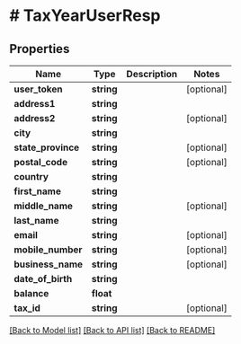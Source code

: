 # # TaxYearUserResp

## Properties

Name | Type | Description | Notes
------------ | ------------- | ------------- | -------------
**user_token** | **string** |  | [optional]
**address1** | **string** |  |
**address2** | **string** |  | [optional]
**city** | **string** |  |
**state_province** | **string** |  | [optional]
**postal_code** | **string** |  | [optional]
**country** | **string** |  |
**first_name** | **string** |  |
**middle_name** | **string** |  | [optional]
**last_name** | **string** |  |
**email** | **string** |  | [optional]
**mobile_number** | **string** |  | [optional]
**business_name** | **string** |  | [optional]
**date_of_birth** | **string** |  |
**balance** | **float** |  |
**tax_id** | **string** |  | [optional]

[[Back to Model list]](../../README.md#models) [[Back to API list]](../../README.md#endpoints) [[Back to README]](../../README.md)
